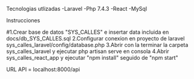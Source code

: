 Tecnologias utlizadas
-Laravel
-Php 7.4.3
-React
-MySql

Instrucciones

#1.Crear base de datos "SYS_CALLES" e insertar data incluida en docs/db_SYS_CALLES.sql
2.Configurar conexion en proyecto de laravel sys_calles_laravel/config/database.php
3.Abrir con la terminar la carpeta sys_calles_laravel y ejecutar php artisan serve en consola
4.Abrir sys_calles_react_app y ejecutar "npm install" seguido de "npm start"


URL API = localhost:8000/api
 
